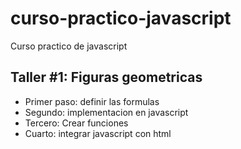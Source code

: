 # curso-practico-javascript
Curso practico de javascript

## Taller #1: Figuras geometricas

- Primer paso: definir las formulas
- Segundo: implementacion en javascript
- Tercero: Crear funciones
- Cuarto: integrar javascript con html